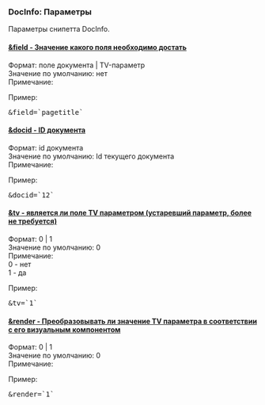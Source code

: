 
<meta http-equiv="Content-Type" content="text/html; charset=utf-8">
<h3>DocInfo: Параметры </h3> 
Параметры снипетта DocInfo.	
<br>
<div class="panel-group accordion">
<div class="panel panel-default">
<div class="panel-heading">
<h4 class="panel-title"><a id="1712"></a><a class="accordion-toggle collapsed" data-toggle="collapse" data-parent="#accordion" href="#collapse1712"><span class="text-bold">&field</span> - Значение какого поля необходимо достать</a></h4>
</div>
<div id="collapse1712" class="panel-collapse collapse">
<div class="panel-body">
<span class="text-bold">Формат:</span> поле документа | TV-параметр<br>
<span class="text-bold">Значение по умолчанию:</span> нет<br>
<span class="text-bold">Примечание:</span> <br>
<p><span class="text-bold">Пример:</span></p>
<pre class="brush: html;">&field=`pagetitle`</pre>
</div>
</div>
</div>

<div class="panel panel-default">
<div class="panel-heading">
<h4 class="panel-title"><a id="1713"></a><a class="accordion-toggle collapsed" data-toggle="collapse" data-parent="#accordion" href="#collapse1713"><span class="text-bold">&docid</span> - ID документа</a></h4>
</div>
<div id="collapse1713" class="panel-collapse collapse">
<div class="panel-body">
<span class="text-bold">Формат:</span> id документа<br>
<span class="text-bold">Значение по умолчанию:</span> Id текущего документа<br>
<span class="text-bold">Примечание:</span> <br>
<p><span class="text-bold">Пример:</span></p>
<pre class="brush: html;">&docid=`12`</pre>
</div>
</div>
</div>

<div class="panel panel-default">
<div class="panel-heading">
<h4 class="panel-title"><a id="1714"></a><a class="accordion-toggle collapsed" data-toggle="collapse" data-parent="#accordion" href="#collapse1714"><span class="text-bold">&tv</span> - является ли поле TV параметром (устаревший параметр, более не требуется)</a></h4>
</div>
<div id="collapse1714" class="panel-collapse collapse">
<div class="panel-body">
<span class="text-bold">Формат:</span> 0 | 1<br>
<span class="text-bold">Значение по умолчанию:</span> 0<br>
<span class="text-bold">Примечание:</span> <br>0 - нет
<br>1 - да<br>
<p><span class="text-bold">Пример:</span></p>
<pre class="brush: html;">&tv=`1`</pre>
</div>
</div>
</div>

<div class="panel panel-default">
<div class="panel-heading">
<h4 class="panel-title"><a id="1715"></a><a class="accordion-toggle collapsed" data-toggle="collapse" data-parent="#accordion" href="#collapse1715"><span class="text-bold">&render</span> - Преобразовывать ли значение TV параметра в соответствии с его визуальным компонентом</a></h4>
</div>
<div id="collapse1715" class="panel-collapse collapse">
<div class="panel-body">
<span class="text-bold">Формат:</span> 0 | 1<br>
<span class="text-bold">Значение по умолчанию:</span> 0<br>
<span class="text-bold">Примечание:</span> <br>
<p><span class="text-bold">Пример:</span></p>
<pre class="brush: html;">&render=`1`</pre>
</div>
</div>
</div>
</div>